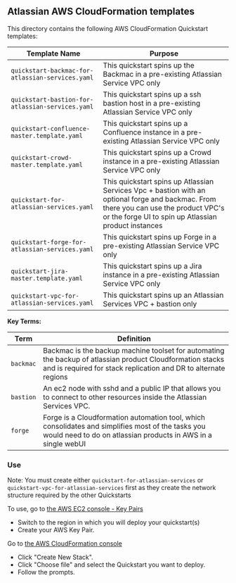 ## Atlassian AWS CloudFormation templates

This directory contains the following AWS CloudFormation Quickstart templates:

| Template Name | Purpose |
|---------------|-------------|
| `quickstart-backmac-for-atlassian-services.yaml` | This quickstart spins up the Backmac in a pre-existing Atlassian Service VPC only
| `quickstart-bastion-for-atlassian-services.yaml` | This quickstart spins up a ssh bastion host in a pre-existing Atlassian Service VPC only
| `quickstart-confluence-master.template.yaml` | This quickstart spins up a Confluence instance in a pre-existing Atlassian Service VPC only
| `quickstart-crowd-master.template.yaml` | This quickstart spins up a Crowd instance in a pre-existing Atlassian Service VPC only
| `quickstart-for-atlassian-services.yaml` | This quickstart spins up Atlassian Services Vpc + bastion with an optional forge and backmac. From there you can use the product VPC's or the forge UI to spin up Atlassian product instances
| `quickstart-forge-for-atlassian-services.yaml` | This quickstart spins up Forge in a pre-existing Atlassian Service VPC only
| `quickstart-jira-master.template.yaml` | This quickstart spins up a Jira instance in a pre-existing Atlassian Service VPC only
| `quickstart-vpc-for-atlassian-services.yaml` | This quickstart spins up an Atlassian Services VPC + bastion only

**Key Terms:**

| Term | Definition |
|------|------------|
| `backmac` | Backmac is the backup machine toolset for automating the backup of atlassian product Cloudformation stacks and is required for stack replication and DR to alternate regions |
| `bastion` | An ec2 node with sshd and a public IP that allows you to connect to other resources inside the Atlassian Services VPC. |
| `forge` | Forge is a Cloudformation automation tool, which consolidates and simplifies most of the tasks you would need to do on atlassian products in AWS in a single webUI  |

### Use

Note: You must create either `quickstart-for-atlassian-services` or `quickstart-vpc-for-atlassian-services` first as they create the network structure required by the other Quickstarts 

To use, go to [the AWS EC2 console - Key Pairs](https://console.aws.amazon.com/ec2/v2/home?region=us-east-1#KeyPairs:sort=keyName) 

* Switch to the region in which you will deploy your quickstart(s)
* Create your AWS Key Pair.

Go to [the AWS CloudFormation console](https://console.aws.amazon.com/cloudformation/home?region=us-east-1)

* Click "Create New Stack".
* Click "Choose file" and select the Quickstart you want to deploy.
* Follow the prompts.

